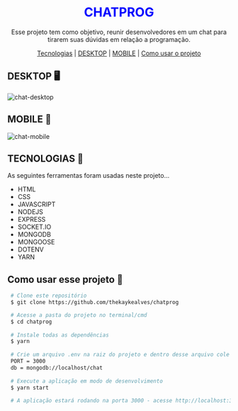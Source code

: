 <h1 align="center" style="color: blue;">CHATPROG</h1>

<p align="center">Esse projeto tem como objetivo, reunir desenvolvedores em um chat para tirarem suas dúvidas em relação a programação.</p>

<p align="center">
  <a href="#tecnologias">Tecnologias</a> |
  <a href="#desktop">DESKTOP</a> |
  <a href="#mobile">MOBILE</a> |
  <a href="#use">Como usar o projeto</a>
</p>

<h2 id="desktop">DESKTOP 🖥️</h2>

![chat-desktop](https://user-images.githubusercontent.com/85270764/171440762-c592618a-adbc-496b-8d3a-8ce4b39ae24b.gif)

<h2 id="mobile">MOBILE 📱</h2>

![chat-mobile](https://user-images.githubusercontent.com/85270764/171955048-8221b64e-9a05-419a-aa0a-b224698f83da.gif)

<h2 id="tecnologias">TECNOLOGIAS 🚀</h2>

<p>As seguintes ferramentas foram usadas neste projeto...</p>

<ul>
  <li>HTML</li>
  <li>CSS</li>
  <li>JAVASCRIPT</li>
  <li>NODEJS</li>
  <li>EXPRESS</li>
  <li>SOCKET.IO</li>
  <li>MONGODB</li>
  <li>MONGOOSE</li>
  <li>DOTENV</li>
  <li>YARN</li>
</ul>

<h2 id="use">Como usar esse projeto 🤔</h2>

``` bash
 # Clone este repositório
 $ git clone https://github.com/thekaykealves/chatprog

 # Acesse a pasta do projeto no terminal/cmd
 $ cd chatprog
 
 # Instale todas as dependências
 $ yarn
 
 # Crie um arquivo .env na raiz do projeto e dentro desse arquivo cole o conteúdo abaixo:
 PORT = 3000
 db = mongodb://localhost/chat
 
 # Execute a aplicação em modo de desenvolvimento
 $ yarn start
 
 # A aplicação estará rodando na porta 3000 - acesse http://localhost:3000
```

